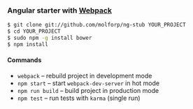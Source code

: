 ### Angular starter with [Webpack](http://webpack.github.io/)

```sh
$ git clone git://github.com/molforp/ng-stub YOUR_PROJECT
$ cd YOUR_PROJECT
$ sudo npm -g install bower
$ npm install
```

#### Commands
* `webpack` – rebuild project in development mode
* `npm start` – start `webpack-dev-server` in hot mode
* `npm run build` – build project in production mode
* `npm test` – run tests with `karma` (single run)

